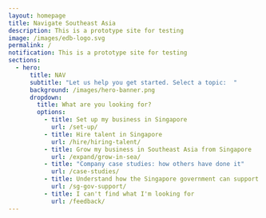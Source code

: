 ```yaml
---
layout: homepage
title: Navigate Southeast Asia
description: This is a prototype site for testing
image: /images/edb-logo.svg
permalink: /
notification: This is a prototype site for testing
sections:
  - hero:
      title: NAV
      subtitle: "Let us help you get started. Select a topic:  "
      background: /images/hero-banner.png
      dropdown:
        title: What are you looking for?
        options:
          - title: Set up my business in Singapore
            url: /set-up/
          - title: Hire talent in Singapore
            url: /hire/hiring-talent/
          - title: Grow my business in Southeast Asia from Singapore
            url: /expand/grow-in-sea/
          - title: "Company case studies: how others have done it"
            url: /case-studies/
          - title: Understand how the Singapore government can support me
            url: /sg-gov-support/
          - title: I can't find what I'm looking for
            url: /feedback/
---
```

